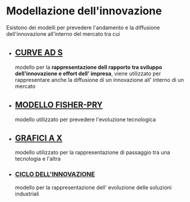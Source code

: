 # Modellazione dell'innovazione

Esistono dei modelli per prevedere l'andamento e la diffusione dell'innovazione all'interno del mercato tra cui

- ## [CURVE AD S](gip/curve%20ad%20s.md)

	modello per la **rappresentazione dell rapporto tra sviluppo dell'innovazione e effort dell' impresa**, viene utilizzato per rappresentare anche la diffusione di un innovazione all' interno di un mercato

- ## [MODELLO FISHER-PRY](gip/modello%20fisher-pry.md)

	modello utilizzato per prevedere l'evoluzione tecnologica

- ## [GRAFICI A X](gip/grafici%20a%20x.md)

	modello utilizzato per la rappresentazione di passaggio tra una tecnologia e l'altra

- ### [CICLO DELL'INNOVAZIONE](gip/ciclo%20dell'innovazione.md)

	modello per la rappresentazione dell' evoluzione delle soluzioni industriali
